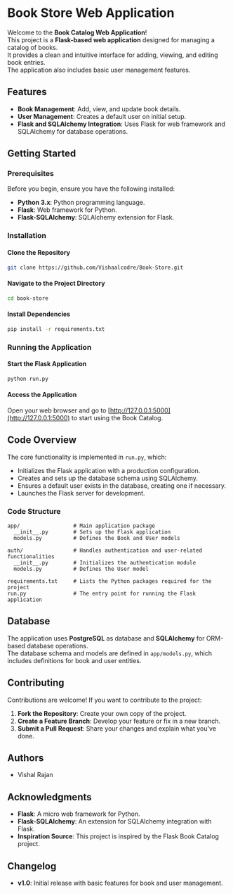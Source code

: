 # Book Store Web Application

Welcome to the **Book Catalog Web Application**!  
This project is a **Flask-based web application** designed for managing a catalog of books.  
It provides a clean and intuitive interface for adding, viewing, and editing book entries.  
The application also includes basic user management features.

## Features
- **Book Management**: Add, view, and update book details.
- **User Management**: Creates a default user on initial setup.
- **Flask and SQLAlchemy Integration**: Uses Flask for web framework and SQLAlchemy for database operations.

## Getting Started

### Prerequisites
Before you begin, ensure you have the following installed:
- **Python 3.x**: Python programming language.
- **Flask**: Web framework for Python.
- **Flask-SQLAlchemy**: SQLAlchemy extension for Flask.

### Installation

#### Clone the Repository
```bash
git clone https://github.com/Vishaalcodre/Book-Store.git
```

#### Navigate to the Project Directory
```bash
cd book-store
```

#### Install Dependencies
```bash
pip install -r requirements.txt
```

### Running the Application

#### Start the Flask Application
```bash
python run.py
```

#### Access the Application
Open your web browser and go to [http://127.0.0.1:5000](http://127.0.0.1:5000) to start using the Book Catalog.

## Code Overview
The core functionality is implemented in `run.py`, which:
- Initializes the Flask application with a production configuration.
- Creates and sets up the database schema using SQLAlchemy.
- Ensures a default user exists in the database, creating one if necessary.
- Launches the Flask server for development.

### Code Structure
```
app/                 # Main application package
  __init__.py        # Sets up the Flask application
  models.py          # Defines the Book and User models

auth/                # Handles authentication and user-related functionalities
  __init__.py        # Initializes the authentication module
  models.py          # Defines the User model

requirements.txt     # Lists the Python packages required for the project
run.py               # The entry point for running the Flask application
```

## Database
The application uses **PostgreSQL** as database and **SQLAlchemy** for ORM-based database operations.  
The database schema and models are defined in `app/models.py`, which includes definitions for book and user entities.

## Contributing
Contributions are welcome! If you want to contribute to the project:
1. **Fork the Repository**: Create your own copy of the project.
2. **Create a Feature Branch**: Develop your feature or fix in a new branch.
3. **Submit a Pull Request**: Share your changes and explain what you’ve done.

## Authors
- Vishal Rajan

## Acknowledgments
- **Flask**: A micro web framework for Python.
- **Flask-SQLAlchemy**: An extension for SQLAlchemy integration with Flask.
- **Inspiration Source**: This project is inspired by the Flask Book Catalog project.

## Changelog
- **v1.0**: Initial release with basic features for book and user management.
